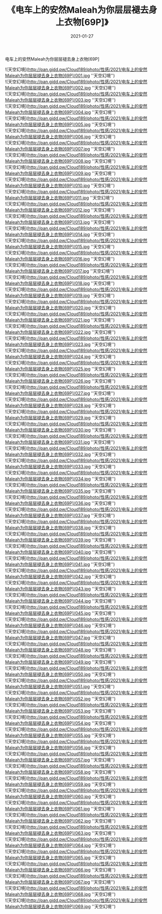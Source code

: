 ﻿---
layout: post
title:  《电车上的安然Maleah为你层层褪去身上衣物[69P]》
date:   2021-01-27
img: http://pan.gjdd.pw/Cloud189/photo/性感/2021/电车上的安然Maleah为你层层褪去身上衣物[69P]/000.jpg
categories: [美女, 性感, 泳衣]
---

电车上的安然Maleah为你层层褪去身上衣物[69P]



![天空幻境](http://pan.gjdd.pw/Cloud189/photo/性感/2021/电车上的安然Maleah为你层层褪去身上衣物[69P]/001.jpg ''天空幻境'') <br>
![天空幻境](http://pan.gjdd.pw/Cloud189/photo/性感/2021/电车上的安然Maleah为你层层褪去身上衣物[69P]/002.jpg ''天空幻境'') <br>
![天空幻境](http://pan.gjdd.pw/Cloud189/photo/性感/2021/电车上的安然Maleah为你层层褪去身上衣物[69P]/003.jpg ''天空幻境'') <br>
![天空幻境](http://pan.gjdd.pw/Cloud189/photo/性感/2021/电车上的安然Maleah为你层层褪去身上衣物[69P]/004.jpg ''天空幻境'') <br>
![天空幻境](http://pan.gjdd.pw/Cloud189/photo/性感/2021/电车上的安然Maleah为你层层褪去身上衣物[69P]/005.jpg ''天空幻境'') <br>
![天空幻境](http://pan.gjdd.pw/Cloud189/photo/性感/2021/电车上的安然Maleah为你层层褪去身上衣物[69P]/006.jpg ''天空幻境'') <br>
![天空幻境](http://pan.gjdd.pw/Cloud189/photo/性感/2021/电车上的安然Maleah为你层层褪去身上衣物[69P]/007.jpg ''天空幻境'') <br>
![天空幻境](http://pan.gjdd.pw/Cloud189/photo/性感/2021/电车上的安然Maleah为你层层褪去身上衣物[69P]/008.jpg ''天空幻境'') <br>
![天空幻境](http://pan.gjdd.pw/Cloud189/photo/性感/2021/电车上的安然Maleah为你层层褪去身上衣物[69P]/009.jpg ''天空幻境'') <br>
![天空幻境](http://pan.gjdd.pw/Cloud189/photo/性感/2021/电车上的安然Maleah为你层层褪去身上衣物[69P]/010.jpg ''天空幻境'') <br>
![天空幻境](http://pan.gjdd.pw/Cloud189/photo/性感/2021/电车上的安然Maleah为你层层褪去身上衣物[69P]/011.jpg ''天空幻境'') <br>
![天空幻境](http://pan.gjdd.pw/Cloud189/photo/性感/2021/电车上的安然Maleah为你层层褪去身上衣物[69P]/012.jpg ''天空幻境'') <br>
![天空幻境](http://pan.gjdd.pw/Cloud189/photo/性感/2021/电车上的安然Maleah为你层层褪去身上衣物[69P]/013.jpg ''天空幻境'') <br>
![天空幻境](http://pan.gjdd.pw/Cloud189/photo/性感/2021/电车上的安然Maleah为你层层褪去身上衣物[69P]/014.jpg ''天空幻境'') <br>
![天空幻境](http://pan.gjdd.pw/Cloud189/photo/性感/2021/电车上的安然Maleah为你层层褪去身上衣物[69P]/015.jpg ''天空幻境'') <br>
![天空幻境](http://pan.gjdd.pw/Cloud189/photo/性感/2021/电车上的安然Maleah为你层层褪去身上衣物[69P]/016.jpg ''天空幻境'') <br>
![天空幻境](http://pan.gjdd.pw/Cloud189/photo/性感/2021/电车上的安然Maleah为你层层褪去身上衣物[69P]/017.jpg ''天空幻境'') <br>
![天空幻境](http://pan.gjdd.pw/Cloud189/photo/性感/2021/电车上的安然Maleah为你层层褪去身上衣物[69P]/018.jpg ''天空幻境'') <br>
![天空幻境](http://pan.gjdd.pw/Cloud189/photo/性感/2021/电车上的安然Maleah为你层层褪去身上衣物[69P]/019.jpg ''天空幻境'') <br>
![天空幻境](http://pan.gjdd.pw/Cloud189/photo/性感/2021/电车上的安然Maleah为你层层褪去身上衣物[69P]/020.jpg ''天空幻境'') <br>
![天空幻境](http://pan.gjdd.pw/Cloud189/photo/性感/2021/电车上的安然Maleah为你层层褪去身上衣物[69P]/021.jpg ''天空幻境'') <br>
![天空幻境](http://pan.gjdd.pw/Cloud189/photo/性感/2021/电车上的安然Maleah为你层层褪去身上衣物[69P]/022.jpg ''天空幻境'') <br>
![天空幻境](http://pan.gjdd.pw/Cloud189/photo/性感/2021/电车上的安然Maleah为你层层褪去身上衣物[69P]/023.jpg ''天空幻境'') <br>
![天空幻境](http://pan.gjdd.pw/Cloud189/photo/性感/2021/电车上的安然Maleah为你层层褪去身上衣物[69P]/024.jpg ''天空幻境'') <br>
![天空幻境](http://pan.gjdd.pw/Cloud189/photo/性感/2021/电车上的安然Maleah为你层层褪去身上衣物[69P]/025.jpg ''天空幻境'') <br>
![天空幻境](http://pan.gjdd.pw/Cloud189/photo/性感/2021/电车上的安然Maleah为你层层褪去身上衣物[69P]/026.jpg ''天空幻境'') <br>
![天空幻境](http://pan.gjdd.pw/Cloud189/photo/性感/2021/电车上的安然Maleah为你层层褪去身上衣物[69P]/027.jpg ''天空幻境'') <br>
![天空幻境](http://pan.gjdd.pw/Cloud189/photo/性感/2021/电车上的安然Maleah为你层层褪去身上衣物[69P]/028.jpg ''天空幻境'') <br>
![天空幻境](http://pan.gjdd.pw/Cloud189/photo/性感/2021/电车上的安然Maleah为你层层褪去身上衣物[69P]/029.jpg ''天空幻境'') <br>
![天空幻境](http://pan.gjdd.pw/Cloud189/photo/性感/2021/电车上的安然Maleah为你层层褪去身上衣物[69P]/030.jpg ''天空幻境'') <br>
![天空幻境](http://pan.gjdd.pw/Cloud189/photo/性感/2021/电车上的安然Maleah为你层层褪去身上衣物[69P]/031.jpg ''天空幻境'') <br>
![天空幻境](http://pan.gjdd.pw/Cloud189/photo/性感/2021/电车上的安然Maleah为你层层褪去身上衣物[69P]/032.jpg ''天空幻境'') <br>
![天空幻境](http://pan.gjdd.pw/Cloud189/photo/性感/2021/电车上的安然Maleah为你层层褪去身上衣物[69P]/033.jpg ''天空幻境'') <br>
![天空幻境](http://pan.gjdd.pw/Cloud189/photo/性感/2021/电车上的安然Maleah为你层层褪去身上衣物[69P]/034.jpg ''天空幻境'') <br>
![天空幻境](http://pan.gjdd.pw/Cloud189/photo/性感/2021/电车上的安然Maleah为你层层褪去身上衣物[69P]/035.jpg ''天空幻境'') <br>
![天空幻境](http://pan.gjdd.pw/Cloud189/photo/性感/2021/电车上的安然Maleah为你层层褪去身上衣物[69P]/036.jpg ''天空幻境'') <br>
![天空幻境](http://pan.gjdd.pw/Cloud189/photo/性感/2021/电车上的安然Maleah为你层层褪去身上衣物[69P]/037.jpg ''天空幻境'') <br>
![天空幻境](http://pan.gjdd.pw/Cloud189/photo/性感/2021/电车上的安然Maleah为你层层褪去身上衣物[69P]/038.jpg ''天空幻境'') <br>
![天空幻境](http://pan.gjdd.pw/Cloud189/photo/性感/2021/电车上的安然Maleah为你层层褪去身上衣物[69P]/039.jpg ''天空幻境'') <br>
![天空幻境](http://pan.gjdd.pw/Cloud189/photo/性感/2021/电车上的安然Maleah为你层层褪去身上衣物[69P]/040.jpg ''天空幻境'') <br>
![天空幻境](http://pan.gjdd.pw/Cloud189/photo/性感/2021/电车上的安然Maleah为你层层褪去身上衣物[69P]/041.jpg ''天空幻境'') <br>
![天空幻境](http://pan.gjdd.pw/Cloud189/photo/性感/2021/电车上的安然Maleah为你层层褪去身上衣物[69P]/042.jpg ''天空幻境'') <br>
![天空幻境](http://pan.gjdd.pw/Cloud189/photo/性感/2021/电车上的安然Maleah为你层层褪去身上衣物[69P]/043.jpg ''天空幻境'') <br>
![天空幻境](http://pan.gjdd.pw/Cloud189/photo/性感/2021/电车上的安然Maleah为你层层褪去身上衣物[69P]/044.jpg ''天空幻境'') <br>
![天空幻境](http://pan.gjdd.pw/Cloud189/photo/性感/2021/电车上的安然Maleah为你层层褪去身上衣物[69P]/045.jpg ''天空幻境'') <br>
![天空幻境](http://pan.gjdd.pw/Cloud189/photo/性感/2021/电车上的安然Maleah为你层层褪去身上衣物[69P]/046.jpg ''天空幻境'') <br>
![天空幻境](http://pan.gjdd.pw/Cloud189/photo/性感/2021/电车上的安然Maleah为你层层褪去身上衣物[69P]/047.jpg ''天空幻境'') <br>
![天空幻境](http://pan.gjdd.pw/Cloud189/photo/性感/2021/电车上的安然Maleah为你层层褪去身上衣物[69P]/048.jpg ''天空幻境'') <br>
![天空幻境](http://pan.gjdd.pw/Cloud189/photo/性感/2021/电车上的安然Maleah为你层层褪去身上衣物[69P]/049.jpg ''天空幻境'') <br>
![天空幻境](http://pan.gjdd.pw/Cloud189/photo/性感/2021/电车上的安然Maleah为你层层褪去身上衣物[69P]/050.jpg ''天空幻境'') <br>
![天空幻境](http://pan.gjdd.pw/Cloud189/photo/性感/2021/电车上的安然Maleah为你层层褪去身上衣物[69P]/051.jpg ''天空幻境'') <br>
![天空幻境](http://pan.gjdd.pw/Cloud189/photo/性感/2021/电车上的安然Maleah为你层层褪去身上衣物[69P]/052.jpg ''天空幻境'') <br>
![天空幻境](http://pan.gjdd.pw/Cloud189/photo/性感/2021/电车上的安然Maleah为你层层褪去身上衣物[69P]/053.jpg ''天空幻境'') <br>
![天空幻境](http://pan.gjdd.pw/Cloud189/photo/性感/2021/电车上的安然Maleah为你层层褪去身上衣物[69P]/054.jpg ''天空幻境'') <br>
![天空幻境](http://pan.gjdd.pw/Cloud189/photo/性感/2021/电车上的安然Maleah为你层层褪去身上衣物[69P]/055.jpg ''天空幻境'') <br>
![天空幻境](http://pan.gjdd.pw/Cloud189/photo/性感/2021/电车上的安然Maleah为你层层褪去身上衣物[69P]/056.jpg ''天空幻境'') <br>
![天空幻境](http://pan.gjdd.pw/Cloud189/photo/性感/2021/电车上的安然Maleah为你层层褪去身上衣物[69P]/057.jpg ''天空幻境'') <br>
![天空幻境](http://pan.gjdd.pw/Cloud189/photo/性感/2021/电车上的安然Maleah为你层层褪去身上衣物[69P]/058.jpg ''天空幻境'') <br>
![天空幻境](http://pan.gjdd.pw/Cloud189/photo/性感/2021/电车上的安然Maleah为你层层褪去身上衣物[69P]/059.jpg ''天空幻境'') <br>
![天空幻境](http://pan.gjdd.pw/Cloud189/photo/性感/2021/电车上的安然Maleah为你层层褪去身上衣物[69P]/060.jpg ''天空幻境'') <br>
![天空幻境](http://pan.gjdd.pw/Cloud189/photo/性感/2021/电车上的安然Maleah为你层层褪去身上衣物[69P]/061.jpg ''天空幻境'') <br>
![天空幻境](http://pan.gjdd.pw/Cloud189/photo/性感/2021/电车上的安然Maleah为你层层褪去身上衣物[69P]/062.jpg ''天空幻境'') <br>
![天空幻境](http://pan.gjdd.pw/Cloud189/photo/性感/2021/电车上的安然Maleah为你层层褪去身上衣物[69P]/063.jpg ''天空幻境'') <br>
![天空幻境](http://pan.gjdd.pw/Cloud189/photo/性感/2021/电车上的安然Maleah为你层层褪去身上衣物[69P]/064.jpg ''天空幻境'') <br>
![天空幻境](http://pan.gjdd.pw/Cloud189/photo/性感/2021/电车上的安然Maleah为你层层褪去身上衣物[69P]/065.jpg ''天空幻境'') <br>
![天空幻境](http://pan.gjdd.pw/Cloud189/photo/性感/2021/电车上的安然Maleah为你层层褪去身上衣物[69P]/066.jpg ''天空幻境'') <br>
![天空幻境](http://pan.gjdd.pw/Cloud189/photo/性感/2021/电车上的安然Maleah为你层层褪去身上衣物[69P]/067.jpg ''天空幻境'') <br>
![天空幻境](http://pan.gjdd.pw/Cloud189/photo/性感/2021/电车上的安然Maleah为你层层褪去身上衣物[69P]/068.jpg ''天空幻境'') <br>
![天空幻境](http://pan.gjdd.pw/Cloud189/photo/性感/2021/电车上的安然Maleah为你层层褪去身上衣物[69P]/069.jpg ''天空幻境'') <br>